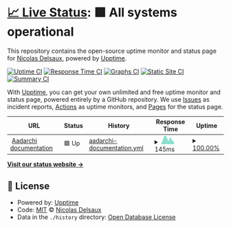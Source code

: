 # [📈 Live Status](https://Riduidel.github.io/aadarchi-upptime): <!--live status--> **🟩 All systems operational**

This repository contains the open-source uptime monitor and status page for [Nicolas Delsaux](http://riduidel.wordpress.com), powered by [Upptime](https://github.com/upptime/upptime).

[![Uptime CI](https://github.com/Riduidel/aadarchi-upptime/workflows/Uptime%20CI/badge.svg)](https://github.com/Riduidel/aadarchi-upptime/actions?query=workflow%3A%22Uptime+CI%22)
[![Response Time CI](https://github.com/Riduidel/aadarchi-upptime/workflows/Response%20Time%20CI/badge.svg)](https://github.com/Riduidel/aadarchi-upptime/actions?query=workflow%3A%22Response+Time+CI%22)
[![Graphs CI](https://github.com/Riduidel/aadarchi-upptime/workflows/Graphs%20CI/badge.svg)](https://github.com/Riduidel/aadarchi-upptime/actions?query=workflow%3A%22Graphs+CI%22)
[![Static Site CI](https://github.com/Riduidel/aadarchi-upptime/workflows/Static%20Site%20CI/badge.svg)](https://github.com/Riduidel/aadarchi-upptime/actions?query=workflow%3A%22Static+Site+CI%22)
[![Summary CI](https://github.com/Riduidel/aadarchi-upptime/workflows/Summary%20CI/badge.svg)](https://github.com/Riduidel/aadarchi-upptime/actions?query=workflow%3A%22Summary+CI%22)

With [Upptime](https://upptime.js.org), you can get your own unlimited and free uptime monitor and status page, powered entirely by a GitHub repository. We use [Issues](https://github.com/Riduidel/aadarchi-upptime/issues) as incident reports, [Actions](https://github.com/Riduidel/aadarchi-upptime/actions) as uptime monitors, and [Pages](https://Riduidel.github.io/aadarchi-upptime) for the status page.

<!--start: status pages-->
<!-- This summary is generated by Upptime (https://github.com/upptime/upptime) -->
<!-- Do not edit this manually, your changes will be overwritten -->
<!-- prettier-ignore -->
| URL | Status | History | Response Time | Uptime |
| --- | ------ | ------- | ------------- | ------ |
| <img alt="" src="https://icons.duckduckgo.com/ip3/riduidel.github.io.ico" height="13"> [Aadarchi documentation](https://riduidel.github.io/aadarchi/) | 🟩 Up | [aadarchi-documentation.yml](https://github.com/Riduidel/aadarchi-upptime/commits/HEAD/history/aadarchi-documentation.yml) | <details><summary><img alt="Response time graph" src="./graphs/aadarchi-documentation/response-time-week.png" height="20"> 145ms</summary><br><a href="https://Riduidel.github.io/aadarchi-upptime/history/aadarchi-documentation"><img alt="Response time 145" src="https://img.shields.io/endpoint?url=https%3A%2F%2Fraw.githubusercontent.com%2FRiduidel%2Faadarchi-upptime%2FHEAD%2Fapi%2Faadarchi-documentation%2Fresponse-time.json"></a><br><a href="https://Riduidel.github.io/aadarchi-upptime/history/aadarchi-documentation"><img alt="24-hour response time 112" src="https://img.shields.io/endpoint?url=https%3A%2F%2Fraw.githubusercontent.com%2FRiduidel%2Faadarchi-upptime%2FHEAD%2Fapi%2Faadarchi-documentation%2Fresponse-time-day.json"></a><br><a href="https://Riduidel.github.io/aadarchi-upptime/history/aadarchi-documentation"><img alt="7-day response time 145" src="https://img.shields.io/endpoint?url=https%3A%2F%2Fraw.githubusercontent.com%2FRiduidel%2Faadarchi-upptime%2FHEAD%2Fapi%2Faadarchi-documentation%2Fresponse-time-week.json"></a><br><a href="https://Riduidel.github.io/aadarchi-upptime/history/aadarchi-documentation"><img alt="30-day response time 166" src="https://img.shields.io/endpoint?url=https%3A%2F%2Fraw.githubusercontent.com%2FRiduidel%2Faadarchi-upptime%2FHEAD%2Fapi%2Faadarchi-documentation%2Fresponse-time-month.json"></a><br><a href="https://Riduidel.github.io/aadarchi-upptime/history/aadarchi-documentation"><img alt="1-year response time 152" src="https://img.shields.io/endpoint?url=https%3A%2F%2Fraw.githubusercontent.com%2FRiduidel%2Faadarchi-upptime%2FHEAD%2Fapi%2Faadarchi-documentation%2Fresponse-time-year.json"></a></details> | <details><summary><a href="https://Riduidel.github.io/aadarchi-upptime/history/aadarchi-documentation">100.00%</a></summary><a href="https://Riduidel.github.io/aadarchi-upptime/history/aadarchi-documentation"><img alt="All-time uptime 99.84%" src="https://img.shields.io/endpoint?url=https%3A%2F%2Fraw.githubusercontent.com%2FRiduidel%2Faadarchi-upptime%2FHEAD%2Fapi%2Faadarchi-documentation%2Fuptime.json"></a><br><a href="https://Riduidel.github.io/aadarchi-upptime/history/aadarchi-documentation"><img alt="24-hour uptime 100.00%" src="https://img.shields.io/endpoint?url=https%3A%2F%2Fraw.githubusercontent.com%2FRiduidel%2Faadarchi-upptime%2FHEAD%2Fapi%2Faadarchi-documentation%2Fuptime-day.json"></a><br><a href="https://Riduidel.github.io/aadarchi-upptime/history/aadarchi-documentation"><img alt="7-day uptime 100.00%" src="https://img.shields.io/endpoint?url=https%3A%2F%2Fraw.githubusercontent.com%2FRiduidel%2Faadarchi-upptime%2FHEAD%2Fapi%2Faadarchi-documentation%2Fuptime-week.json"></a><br><a href="https://Riduidel.github.io/aadarchi-upptime/history/aadarchi-documentation"><img alt="30-day uptime 100.00%" src="https://img.shields.io/endpoint?url=https%3A%2F%2Fraw.githubusercontent.com%2FRiduidel%2Faadarchi-upptime%2FHEAD%2Fapi%2Faadarchi-documentation%2Fuptime-month.json"></a><br><a href="https://Riduidel.github.io/aadarchi-upptime/history/aadarchi-documentation"><img alt="1-year uptime 100.00%" src="https://img.shields.io/endpoint?url=https%3A%2F%2Fraw.githubusercontent.com%2FRiduidel%2Faadarchi-upptime%2FHEAD%2Fapi%2Faadarchi-documentation%2Fuptime-year.json"></a></details>

<!--end: status pages-->

[**Visit our status website →**](https://Riduidel.github.io/aadarchi-upptime)

## 📄 License

- Powered by: [Upptime](https://github.com/upptime/upptime)
- Code: [MIT](./LICENSE) © [Nicolas Delsaux](http://riduidel.wordpress.com)
- Data in the `./history` directory: [Open Database License](https://opendatacommons.org/licenses/odbl/1-0/)

